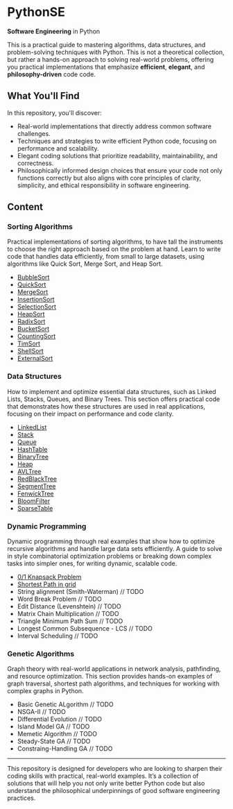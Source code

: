 # PythonSE
**Software Engineering** in Python

This is a practical guide to mastering algorithms, data structures, and problem-solving techniques with Python. This is not a theoretical collection, but rather a hands-on approach to solving real-world problems, offering you practical implementations that emphasize **efficient**, **elegant**, and **philosophy-driven** code code.

## What You'll Find
In this repository, you'll discover:

- Real-world implementations that directly address common software challenges.
- Techniques and strategies to write efficient Python code, focusing on performance and scalability.
- Elegant coding solutions that prioritize readability, maintainability, and correctness.
- Philosophically informed design choices that ensure your code not only functions correctly but also aligns with core principles of clarity, simplicity, and ethical responsibility in software engineering.

## Content

### Sorting Algorithms
Practical implementations of sorting algorithms, to have tall the instruments to choose the right approach based on the problem at hand. Learn to write code that handles data efficiently, from small to large datasets, using algorithms like Quick Sort, Merge Sort, and Heap Sort.

- [BubbleSort](/SortingAlgorithms/BubbleSort/README.md)
- [QuickSort](/SortingAlgorithms/QuickSort/README.md)
- [MergeSort](/SortingAlgorithms/MergeSort/README.md)
- [InsertionSort](/SortingAlgorithms/InsertionSort/README.md)
- [SelectionSort](/SortingAlgorithms/SelectionSort/README.md)
- [HeapSort](/SortingAlgorithms/HeapSort/README.md)
- [RadixSort](/SortingAlgorithms/RadixSort/README.md)
- [BucketSort](/SortingAlgorithms/BucketSort/README.md)
- [CountingSort](/SortingAlgorithms/CountingSort/README.md)
- [TimSort](/SortingALgorithms/TimSort/README.md)
- [ShellSort](/SortingAlgorithms/ShellSort/README.md)
- [ExternalSort](/SortingAlgorithms/ExternalSort/README.md)

### Data Structures
How to implement and optimize essential data structures, such as Linked Lists, Stacks, Queues, and Binary Trees. This section offers practical code that demonstrates how these structures are used in real applications, focusing on their impact on performance and code clarity.

- [LinkedList](/DataStructures/LinkedList/README.md)
- [Stack](/DataStructures/Stack/README.md)
- [Queue](/DataStructures/Queue/README.md)
- [HashTable](/DataStructures/HashTable/README.md)
- [BinaryTree](/DataStructures/BinaryTree/README.md)
- [Heap](/DataStructures/Heap/README.md)
- [AVLTree](/DataStructures/AVLTree/README.md)
- [RedBlackTree](/DataStructures/RedBlackTree/README.md)
- [SegmentTree](/DataStructures/SegmentTree/README.md)
- [FenwickTree](/DataStructures/FenwickTree/README.md)
- [BloomFilter](/DataStructures/BloomFilter/README.md)
- [SparseTable](/DataStructures/SparseTable/README.md)

### Dynamic Programming
Dynamic programming through real examples that show how to optimize recursive algorithms and handle large data sets efficiently. A guide to solve in style combinatorial optimization problems or breaking down complex tasks into simpler ones, for writing dynamic, scalable code.

- [0/1 Knapsack Problem](/DynamicProgramming/KnapsackProblem/README.md)
- [Shortest Path in grid](/DynamicProgramming/ShortestPathGrid/README.md)
- String alignment (Smith-Waterman) // TODO
- Word Break Problem // TODO
- Edit Distance (Levenshtein) // TODO
- Matrix Chain Multiplication // TODO
- Triangle Minimum Path Sum // TODO
- Longest Common Subsequence - LCS // TODO
- Interval Scheduling // TODO

### Genetic Algorithms
Graph theory with real-world applications in network analysis, pathfinding, and resource optimization. This section provides hands-on examples of graph traversal, shortest path algorithms, and techniques for working with complex graphs in Python.

- Basic Genetic ALgorithm // TODO
- NSGA-II // TODO
- Differential Evolution // TODO
- Island Model GA // TODO
- Memetic Algorithm // TODO
- Steady-State GA // TODO
- Constraing-Handling GA // TODO

---

This repository is designed for developers who are looking to sharpen their coding skills with practical, real-world examples. It’s a collection of solutions that will help you not only write better Python code but also understand the philosophical underpinnings of good software engineering practices.